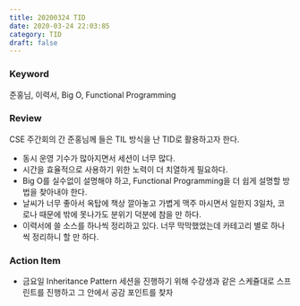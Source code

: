 ```yaml
---
title: 20200324 TID
date: 2020-03-24 22:03:85
category: TID
draft: false
---
```


### Keyword

준홍님, 이력서, Big O, Functional Programming

### Review

CSE 주간회의 간 준홍님께 들은 TIL 방식을 난 TID로 활용하고자 한다.

- 동시 운영 기수가 많아지면서 세션이 너무 많다.
- 시간을 효율적으로 사용하기 위한 노력이 더 치열하게 필요하다.
- Big O를 실수없이 설명해야 하고, Functional Programming을 더 쉽게 설명할 방법을 찾아내야 한다.
- 날씨가 너무 좋아서 옥탑에 책상 깔아놓고 가볍게 맥주 마시면서 일한지 3일차, 코로나 때문에 밖에 못나가도 분위기 덕분에 참을 만 하다.
- 이력서에 쓸 소스를 하나씩 정리하고 있다. 너무 막막했었는데 카테고리 별로 하나씩 정리하니 할 만 하다.

### Action Item

- 금요일 Inheritance Pattern 세션을 진행하기 위해 수강생과 같은 스케쥴대로 스프린트를 진행하고 그 안에서 공감 포인트를 찾자
